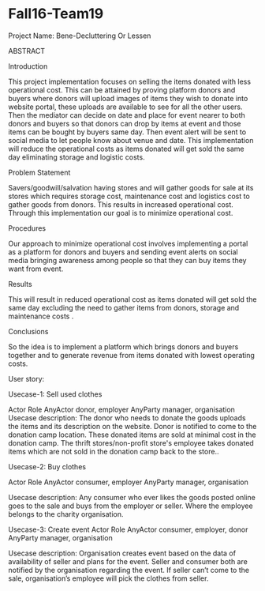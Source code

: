 # Fall16-Team19

 Project Name: Bene-Decluttering Or Lessen


ABSTRACT


Introduction

This project implementation focuses on selling the items donated with less operational cost. This can be attained by proving platform donors and buyers where donors will upload images of items they wish to donate into website portal, these uploads are available to see for all the other users. Then the mediator can decide on date and place for event nearer to both donors and buyers so that donors can drop by items at event and those items can be bought by buyers same day. Then event alert will be sent to social media to let people know about venue and date. This implementation will reduce the operational costs as items donated will get sold the same day eliminating storage and logistic costs.


Problem Statement

Savers/goodwill/salvation having stores and will  gather goods for sale at its stores which requires storage cost, maintenance cost and logistics cost to gather goods from donors. This results in increased operational cost. Through this implementation our goal is to minimize operational cost.  
  
Procedures

Our approach to minimize operational cost involves implementing a portal as a platform for donors and buyers and sending event alerts on social media bringing awareness among people so that they can buy items they want from event.   


Results

This will result in reduced operational cost as items donated will get sold the same day excluding the need to gather items from donors, storage and maintenance costs .


Conclusions

So the idea is to implement a platform which brings donors and buyers together and to generate  revenue from items donated with lowest operating costs.


User story:


Usecase-1: Sell used clothes


Actor
Role
AnyActor
donor, employer
AnyParty
manager, organisation
Usecase description: The donor who needs to donate the goods uploads the items and its description on the website.  Donor is notified to come to the donation camp location. These donated items are sold at minimal cost in the donation camp. The thrift stores/non-profit store's employee takes donated items which are not sold in the donation camp back to the store..

Usecase-2: Buy clothes

Actor
Role
AnyActor
consumer, employer
AnyParty
manager, organisation

Usecase description: Any consumer who ever likes the goods posted online goes to the sale and buys from the employer or seller. Where the employee belongs to the charity organisation.


Usecase-3: Create event
Actor
Role
AnyActor
consumer, employer, donor
AnyParty
manager, organisation

Usecase description: Organisation creates event based on the data of availability of seller and plans for the event. Seller and consumer both are notified by the organisation regarding the event. If seller can’t come to the sale, organisation’s employee will pick the clothes from seller. 


